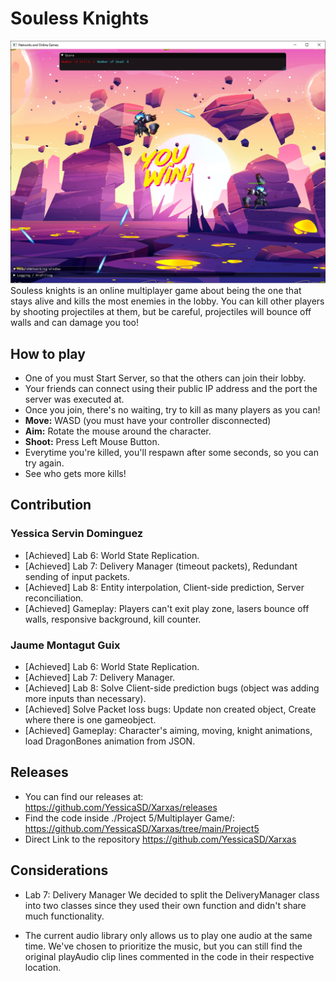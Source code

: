 # Souless Knights
![Soules Knights online game](https://raw.githubusercontent.com/YessicaSD/Xarxas/main/docs/img/gameImage.png?token=AIT6YX2F6HQACZG7XW4DCRK765IOQ)
Souless knights is an online multiplayer game about being the one that stays alive and kills the most enemies in the lobby.
You can kill other players by shooting projectiles at them, but be careful, projectiles will bounce off walls and can damage you too!


## How to play

- One of you must Start Server, so that the others can join their lobby.
- Your friends can connect using their public IP address and the port the server was executed at.
- Once you join, there's no waiting, try to kill as many players as you can!
- **Move:** WASD (you must have your controller disconnected)
- **Aim:** Rotate the mouse around the character.
- **Shoot:** Press Left Mouse Button.
- Everytime you're killed, you'll respawn after some seconds, so you can try again.
- See who gets more kills!


## Contribution

### Yessica Servin Dominguez

- [Achieved] Lab 6: World State Replication.
- [Achieved] Lab 7: Delivery Manager (timeout packets), Redundant sending of input packets.
- [Achieved] Lab 8: Entity interpolation, Client-side prediction, Server reconciliation.
- [Achieved] Gameplay: Players can't exit play zone, lasers bounce off walls, responsive background, kill counter.


### Jaume Montagut Guix

- [Achieved] Lab 6: World State Replication.
- [Achieved] Lab 7: Delivery Manager.
- [Achieved] Lab 8: Solve Client-side prediction bugs (object was adding more inputs than necessary).
- [Achieved] Solve Packet loss bugs: Update non created object, Create where there is one gameobject.
- [Achieved] Gameplay: Character's aiming, moving, knight animations, load DragonBones animation from JSON.

## Releases
- You can find our releases at:
https://github.com/YessicaSD/Xarxas/releases
- Find the code inside ./Project 5/Multiplayer Game/:
https://github.com/YessicaSD/Xarxas/tree/main/Project5
- Direct Link to the repository
https://github.com/YessicaSD/Xarxas

## Considerations

- Lab 7: Delivery Manager
We decided to split the DeliveryManager class into two classes since they used their own function and didn't share much functionality.

- The current audio library <dsound> only allows us to play one audio at the same time. 
  We've chosen to prioritize the music, but you can still find the original playAudio clip lines commented in the code in their respective location.